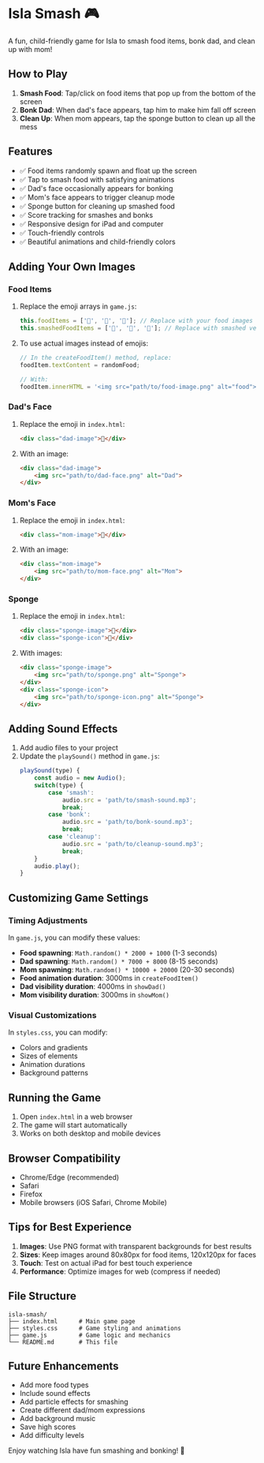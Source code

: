 # Isla Smash 🎮

A fun, child-friendly game for Isla to smash food items, bonk dad, and clean up with mom!

## How to Play

1. **Smash Food**: Tap/click on food items that pop up from the bottom of the screen
2. **Bonk Dad**: When dad's face appears, tap him to make him fall off screen
3. **Clean Up**: When mom appears, tap the sponge button to clean up all the mess

## Features

- ✅ Food items randomly spawn and float up the screen
- ✅ Tap to smash food with satisfying animations
- ✅ Dad's face occasionally appears for bonking
- ✅ Mom's face appears to trigger cleanup mode
- ✅ Sponge button for cleaning up smashed food
- ✅ Score tracking for smashes and bonks
- ✅ Responsive design for iPad and computer
- ✅ Touch-friendly controls
- ✅ Beautiful animations and child-friendly colors

## Adding Your Own Images

### Food Items
1. Replace the emoji arrays in `game.js`:
   ```javascript
   this.foodItems = ['🍎', '🍌', '🍊']; // Replace with your food images
   this.smashedFoodItems = ['🍎', '🍌', '🍊']; // Replace with smashed versions
   ```

2. To use actual images instead of emojis:
   ```javascript
   // In the createFoodItem() method, replace:
   foodItem.textContent = randomFood;
   
   // With:
   foodItem.innerHTML = '<img src="path/to/food-image.png" alt="food">';
   ```

### Dad's Face
1. Replace the emoji in `index.html`:
   ```html
   <div class="dad-image">👨</div>
   ```
   
2. With an image:
   ```html
   <div class="dad-image">
       <img src="path/to/dad-face.png" alt="Dad">
   </div>
   ```

### Mom's Face
1. Replace the emoji in `index.html`:
   ```html
   <div class="mom-image">👩</div>
   ```
   
2. With an image:
   ```html
   <div class="mom-image">
       <img src="path/to/mom-face.png" alt="Mom">
   </div>
   ```

### Sponge
1. Replace the emoji in `index.html`:
   ```html
   <div class="sponge-image">🧽</div>
   <div class="sponge-icon">🧽</div>
   ```
   
2. With images:
   ```html
   <div class="sponge-image">
       <img src="path/to/sponge.png" alt="Sponge">
   </div>
   <div class="sponge-icon">
       <img src="path/to/sponge-icon.png" alt="Sponge">
   </div>
   ```

## Adding Sound Effects

1. Add audio files to your project
2. Update the `playSound()` method in `game.js`:
   ```javascript
   playSound(type) {
       const audio = new Audio();
       switch(type) {
           case 'smash':
               audio.src = 'path/to/smash-sound.mp3';
               break;
           case 'bonk':
               audio.src = 'path/to/bonk-sound.mp3';
               break;
           case 'cleanup':
               audio.src = 'path/to/cleanup-sound.mp3';
               break;
       }
       audio.play();
   }
   ```

## Customizing Game Settings

### Timing Adjustments
In `game.js`, you can modify these values:

- **Food spawning**: `Math.random() * 2000 + 1000` (1-3 seconds)
- **Dad spawning**: `Math.random() * 7000 + 8000` (8-15 seconds)
- **Mom spawning**: `Math.random() * 10000 + 20000` (20-30 seconds)
- **Food animation duration**: 3000ms in `createFoodItem()`
- **Dad visibility duration**: 4000ms in `showDad()`
- **Mom visibility duration**: 3000ms in `showMom()`

### Visual Customizations
In `styles.css`, you can modify:
- Colors and gradients
- Sizes of elements
- Animation durations
- Background patterns

## Running the Game

1. Open `index.html` in a web browser
2. The game will start automatically
3. Works on both desktop and mobile devices

## Browser Compatibility

- Chrome/Edge (recommended)
- Safari
- Firefox
- Mobile browsers (iOS Safari, Chrome Mobile)

## Tips for Best Experience

1. **Images**: Use PNG format with transparent backgrounds for best results
2. **Sizes**: Keep images around 80x80px for food items, 120x120px for faces
3. **Touch**: Test on actual iPad for best touch experience
4. **Performance**: Optimize images for web (compress if needed)

## File Structure

```
isla-smash/
├── index.html      # Main game page
├── styles.css      # Game styling and animations
├── game.js         # Game logic and mechanics
└── README.md       # This file
```

## Future Enhancements

- Add more food types
- Include sound effects
- Add particle effects for smashing
- Create different dad/mom expressions
- Add background music
- Save high scores
- Add difficulty levels

Enjoy watching Isla have fun smashing and bonking! 🎉 